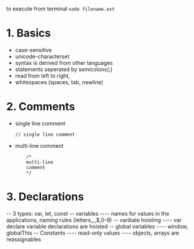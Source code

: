 to execute from terminal `node filename.ext`

# 1. Basics
- case-sensitive
- unicode-characterset
- syntax is derived from other languages
- statements seperated by semicolons(;)
- read from left to right, 
- whitespaces (spaces, tab, newline)

# 2. Comments
- single line comment
    ``` 
    // single line comment 
    ```

- multi-line comment
    ``` 
        /* 
        multi-line 
        comment
        */
    ```

# 3. Declarations
-- 3 types: var, let, const
-- variables
---- names for values in the applications, naming rules (letters,_,$,0-9)
-- varibale hoisting
---- var declare variable declarations are hoisted
-- global variables
---- window, globalThis
-- Constants
---- read-only values
---- objects, arrays are reassignables

